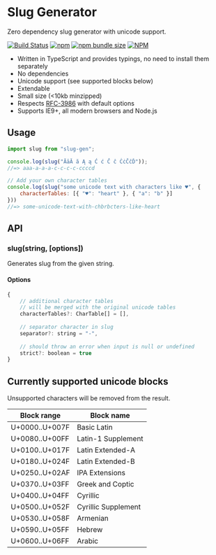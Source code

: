 # Slug Generator
Zero dependency slug generator with unicode support.

[![Build Status](https://travis-ci.org/vidandev/slug-gen.svg?branch=master)](https://travis-ci.org/vidandev/slug-gen)
[![npm](https://img.shields.io/npm/v/slug-gen.svg)](https://www.npmjs.com/package/slug-gen)
[![npm bundle size](https://img.shields.io/bundlephobia/minzip/slug-gen.svg)](https://bundlephobia.com/result?p=slug-gen)
[![NPM](https://img.shields.io/npm/l/slug-gen.svg)](https://github.com/vidandev/slug-gen/blob/master/LICENSE)

- Written in TypeScript and provides typings, no need to install them separately
- No dependencies
- Unicode support (see supported blocks below)
- Extendable
- Small size (<10kb minzipped)
- Respects [RFC-3986](https://tools.ietf.org/html/rfc3986) with default options
- Supports IE9+, all modern browsers and Node.js

## Usage
```javascript
import slug from "slug-gen";

console.log(slug("ĀāĂ ă Ą ą Ć ć Ĉ ĉ ĊċČčĎ"));
//=> aaa-a-a-a-c-c-c-c-ccccd

// Add your own character tables
console.log(slug("some unicode text with characters like ♥", { 
    characterTables: [{ "♥": "heart" }, { "a": "b" }]
}))
//=> some-unicode-text-with-chbrbcters-like-heart
```

## API
### slug(string, [options])
Generates slug from the given string.

#### Options
```javascript
{
    // additional character tables
    // will be merged with the original unicode tables
    characterTables?: CharTable[] = [], 
    
    // separator character in slug
    separator?: string = "-",
    
    // should throw an error when input is null or undefined
    strict?: boolean = true
}
```
## Currently supported unicode blocks
Unsupported characters will be removed from the result.

| Block range | Block name |
| ----------- | ---------- |
| U+0000..U+007F | Basic Latin |
| U+0080..U+00FF | Latin-1 Supplement |
| U+0100..U+017F | Latin Extended-A |
| U+0180..U+024F | Latin Extended-B |
| U+0250..U+02AF | IPA Extensions |
| U+0370..U+03FF | Greek and Coptic |
| U+0400..U+04FF | Cyrillic |
| U+0500..U+052F | Cyrillic Supplement |
| U+0530..U+058F | Armenian |
| U+0590..U+05FF | Hebrew |
| U+0600..U+06FF | Arabic |